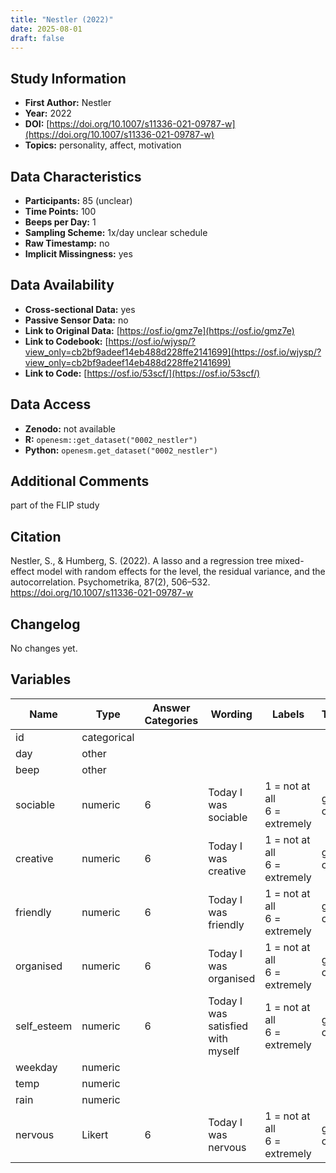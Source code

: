 ```yaml
---
title: "Nestler (2022)"
date: 2025-08-01
draft: false
---
```



## Study Information

- **First Author:** Nestler
- **Year:** 2022
- **DOI:** [https://doi.org/10.1007/s11336-021-09787-w](https://doi.org/10.1007/s11336-021-09787-w)
- **Topics:** personality, affect, motivation

## Data Characteristics

- **Participants:** 85 (unclear)
- **Time Points:** 100
- **Beeps per Day:** 1
- **Sampling Scheme:** 1x/day unclear schedule
- **Raw Timestamp:** no
- **Implicit Missingness:** yes

## Data Availability

- **Cross-sectional Data:** yes
- **Passive Sensor Data:** no
- **Link to Original Data:** [https://osf.io/gmz7e](https://osf.io/gmz7e)
- **Link to Codebook:** [https://osf.io/wjysp/?view_only=cb2bf9adeef14eb488d228ffe2141699](https://osf.io/wjysp/?view_only=cb2bf9adeef14eb488d228ffe2141699)
- **Link to Code:** [https://osf.io/53scf/](https://osf.io/53scf/)

## Data Access

- **Zenodo:** not available
- **R:** `openesm::get_dataset("0002_nestler")`
- **Python:** `openesm.get_dataset("0002_nestler")`

## Additional Comments

part of the FLIP study


## Citation

Nestler, S., & Humberg, S. (2022). A lasso and a regression tree mixed-effect model with random effects for the level, the residual variance, and the autocorrelation. Psychometrika, 87(2), 506–532. https://doi.org/10.1007/s11336-021-09787-w




## Changelog

No changes yet.

## Variables

| Name | Type | Answer Categories | Wording | Labels | Transformation | Source | Assessment Type | Construct | Comments |
|------|------|------------------|---------|--------|----------------|--------|----------------|----------|----------|
| id | categorical |  |  |  |  |  | Daily |  |  |
| day | other |  |  |  |  |  | Daily |  |  |
| beep | other |  |  |  |  |  | Daily |  |  |
| sociable | numeric | 6 | Today I was sociable | 1 = not at all<br>6 = extremely | grand-mean centered |  | Daily | social, personality, extraversion |  |
| creative | numeric | 6 | Today I was creative | 1 = not at all<br>6 = extremely | grand-mean centered |  | Daily | personality, creativity, openness |  |
| friendly | numeric | 6 | Today I was friendly | 1 = not at all<br>6 = extremely | grand-mean centered |  | Daily | personality, agreeableness |  |
| organised | numeric | 6 | Today I was organised | 1 = not at all<br>6 = extremely | grand-mean centered |  | Daily | personality, conscientiousness |  |
| self_esteem | numeric | 6 | Today I was satisfied with myself | 1 = not at all<br>6 = extremely | grand-mean centered | Rosenberg Self-Esteem Scale | Daily | self-esteem, well-being, positive affect |  |
| weekday | numeric |  |  |  |  |  | Daily |  |  |
| temp | numeric |  |  |  |  |  | Daily |  |  |
| rain | numeric |  |  |  |  |  | Daily |  |  |
| nervous | Likert | 6 | Today I was nervous | 1 = not at all<br>6 = extremely | grand-mean centered |  | Daily | negative affect, neuroticism |  |
